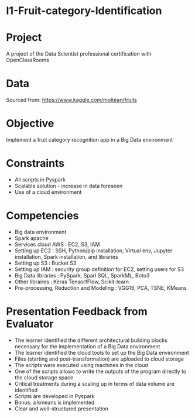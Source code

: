 # I1-Fruit-category-Identification

# Project
A project of the Data Scientist professional certification with OpenClassRooms

# Data 
Sourced from: https://www.kaggle.com/moltean/fruits

# Objective 
Implement a fruit category recognition app in a Big Data environment

# Constraints
- All scripts in Pyspark
- Scalable solution - increase in data foreseen
- Use of a cloud environment

# Competencies
- Big data environment 
- Spark apache
- Services cloud AWS : EC2, S3, IAM
- Setting up EC2 : SSH, Python/pip installation, Virtual env, Jupyter installation, Spark installation, and libraries
- Setting up S3 : Bucket S3
- Setting up IAM : security group definition for EC2, setting users for S3
- Big Data libraries : PySpark, Sparl SQL, SparkML, Boto3
- Other libraires : Keras TensorfFlow, Scikit-learn
- Pre-processing, Reduction and Modeling : VGG16, PCA, TSNE, KMeans

# Presentation Feedback from Evaluator
- The learner identified the different architectural building blocks necessary for the implementation of a Big Data environment
- The learner identified the cloud tools to set up the Big Data environment
- Files (starting and post-transformation) are uploaded to cloud storage
- The scripts were executed using machines in the cloud
- One of the scripts allows to write the outputs of the program directly to the cloud storage space
- Critical treatments during a scaling up in terms of data volume are identified
- Scripts are developed in Pyspark
- Bonus: a kmeans is implemented 
- Clear and well-structured presentation

